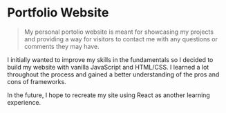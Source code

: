 # Portfolio Website

> My personal portolio website is meant for showcasing my projects and providing a way for visitors to contact me with any questions or comments they may have.

I initially wanted to improve my skills in the fundamentals so I decided to build my website with vanilla JavaScript and HTML/CSS. I learned a lot throughout the process and gained a better understanding of the pros and cons of frameworks.

In the future, I hope to recreate my site using React as another learning experience.

